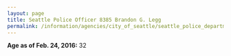 ```yaml
---
layout: page
title: Seattle Police Officer 8385 Brandon G. Legg
permalink: /information/agencies/city_of_seattle/seattle_police_department/copbook/8385/
---
```


**Age as of Feb. 24, 2016:** 32
